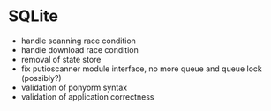# SQLite
- handle scanning race condition
- handle download race condition
- removal of state store
- fix putioscanner module interface, no more queue and queue lock (possibly?)
- validation of ponyorm syntax
- validation of application correctness
